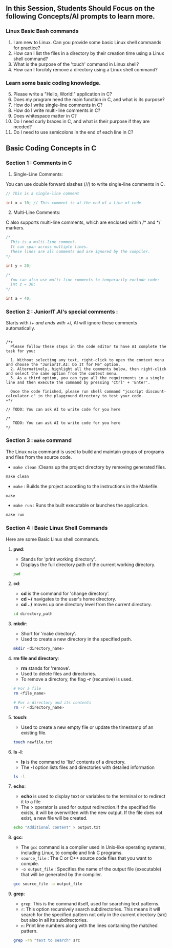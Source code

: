 ## In this Session, Students Should Focus on the following Concepts/AI prompts to learn more.

### Linux Basic Bash commands

1.  I am new to Linux. Can you provide some basic Linux shell commands for practice?
2.  How can I list the files in a directory by their creation time using a Linux shell command?
3.  What is the purpose of the 'touch' command in Linux shell?
4.  How can I forcibly remove a directory using a Linux shell command?

### Learn some basic coding knowledge. 

5.  Please write a "Hello, World!" application in C?
6.  Does my program need the main function in C, and what is its purpose?
7.  How do I write single-line comments in C?
8.  How do I write multi-line comments in C?
9.  Does whitespace matter in C?
10. Do I need curly braces in C, and what is their purpose if they are needed?
11. Do I need to use semicolons in the end of each line in C?

## Basic Coding Concepts in C

### Section 1 : Comments in C

1. Single-Line Comments:

You can use double forward slashes (//) to write single-line comments in C. 

```c
// This is a single-line comment

int x = 10; // This comment is at the end of a line of code
```

2. Multi-Line Comments:

C also supports multi-line comments, which are enclosed within /* and */ markers. 

```c
/*
  This is a multi-line comment.
  It can span across multiple lines.
  These lines are all comments and are ignored by the compiler.
*/

int y = 20;

/*
  You can also use multi-line comments to temporarily exclude code:
  int z = 30;
*/

int a = 40;
```
### Section 2 : JuniorIT.AI's special comments :

Starts with /*+ and ends with +*/, AI will ignore these comments automatically.

```

/*+
  Please follow these steps in the code editor to have AI complete the task for you:

  1. Without selecting any text, right-click to open the context menu and choose the "JuniorIT.AI: Do It for Me" option.
  2. Alternatively, highlight all the comments below, then right-click and select the same option from the context menu.
  3. As a third option, you can type all the requirements in a single line and then execute the command by pressing 'Ctrl' + 'Enter'.

  Once the code finished, please run shell command "jcscript discount-calculator.c" in the playground directory to test your code.
+*/

// TODO: You can ask AI to write code for you here

/*
   TODO: You can ask AI to write code for you here
*/
```

### Section 3 : `make` command

The Linux `make` command is used to build and maintain groups of programs and files from the source code.

- `make clean` :Cleans up the project directory by removing generated files.

```markdown {type: code}
make clean 
```
- `make` : Builds the project according to the instructions in the Makefile.

```markdown {type: code}
make
```
- `make run` :  Runs the built executable or launches the application.

```markdown {type: code}
make run
```
### Section 4 : Basic Linux Shell Commands

Here are some Basic Linux shell commands.

1. **pwd**: 
   - Stands for 'print working directory'.
   - Displays the full directory path of the current working directory.
  
   ```bash
   pwd
   ```

2. **cd**: 
   - **cd** is the command for 'change directory'.
   - **cd ~/** navigates to the user's home directory.
   - **cd ../** moves up one directory level from the current directory.
   
   ```bash
   cd directory_path
   ```

3. **mkdir**: 
   - Short for 'make directory'.
   - Used to create a new directory in the specified path.
   
   ```bash
   mkdir <directory_name>
   ```
4. **rm file and directory**: 
   - **rm** stands for 'remove'.
   - Used to delete files and directories.
   - To remove a directory, the flag **-r** (recursive) is used.
   
   ```bash
   # For a file
   rm <file_name>
   
   # For a directory and its contents
   rm -r <directory_name>
   ```
5. **touch**: 
   - Used to create a new empty file or update the timestamp of an existing file.
   
   ```bash
   touch newfile.txt
   ```


6. **ls -l**: 
   - **ls** is the command to 'list' contents of a directory.
   - The **-l** option lists files and directories with detailed information 

   ```bash
   ls -l
   ```

7. **echo**: 
   - **echo** is used to display text or variables to the terminal or to redirect it to a file
   - The > operator is used for output redirection.If the specified file exists, it will be overwritten with the new output. If the file does not exist, a new file will be created.

   ```bash
   echo "Additional content" > output.txt
   ```
8. **gcc**: 
   - The `gcc` command is a compiler used in Unix-like operating systems, including Linux, to compile and link C programs.
   - `source_file` : The C or C++ source code files that you want to compile. 
   - `-o output_file` : Specifies the name of the output file (executable) that will be generated by the compiler.

   ```bash
   gcc source_file -o output_file
   ```

9. **grep**:
   - `grep`: This is the command itself, used for searching text patterns.
   - `r`: This option recursively search subdirectories. This means it will search for the specified pattern not only in the current directory (src) but also in all its subdirectories.
   - `n`: Print line numbers along with the lines containing the matched pattern. 

   ```bash
   grep -rn "text to search" src
   ```


